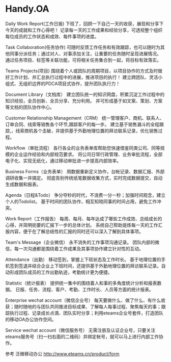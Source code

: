 # Handy.OA
Daily Work Report(工作日报)
下班了，回顾一下自己一天的收获，展现和分享下今天的成就和工作心得吧！
记录每一天的工作成果和经验分享，可透视整个组织每位成员的工作状态和成效、每件事项的进度。

Task Collaboration(任务协作)
可随时反馈工作任务和有效跟踪，也可以随时为其他同事分派任务；通过对人、对事添加关注，让重要的任务随时呈现进展情况。
通过任务项目、标签等关联功能，可将相关任务集合到一起，将目标有效落实。

Teams Projects(项目)
围绕着个人或团队的周期项目，以项目协作的方式及时做好工作计划、并汇总执行过程中的进展，推进项目的执行！
建立跨团队、灵活小组式、无组织边界的PDCA项目式协作，提升团队执行力！

Document Library（文档库）
建立团队统一的知识网盘，积累沉淀工作过程中的知识经验，全员创新、全员分享、充分利用。
并可形成基于如文案、策划、方案等文档的团队协作中心。

Customer Relationship Management（CRM）
统一管理客户、商机、联系人、订单合同、线索等销售各个环节,跟踪客户的每一步。
建立基于销售漏斗的全程跟踪,，线索商机各个击破，并提供基于外勤地理位置的拜访联系记录，优化销售过程。

Workflow（审批流程）
各行各业的业务表单库帮助您快速借鉴同类公司、同等规模的企业运作经验和内部规范要求。
将公司日常行政管理、业务审批流程，全部电子化、实现无纸化，通过移动审批进一步提高内部效率。

Business Forms（业务表单）
用数据重新定义协作，台帐记录、数据汇报、外部调研收集一并搞定。
彻底告别传统纸笔数据收集方式，实时完成数据提交，自动生成数据和报表。

Agenda（日程&Todo）
争分夺秒的时代，不浪费一分一秒；加强时间观念，建立个人的Todolist。
基于时间的团队协作，相互知晓同事的时间占用，避免工作冲突。

Work Report（工作报告）
每周、每月、每年达成了哪些工作成效、总结成长的心得，并简明扼要的汇报下一步的总体计划。
系统自己帮助提炼每一天的工作汇报内容，便于在了解总结性的汇报的同时还可以深入了解到具体事项。

Team's Message（企业微信）
永不消失的工作事项沟通记录。
团队内部的微信，每一次沟通都是围绕着工作成果及其事项协作建立针对性的互动。

Attendance（出勤）
移动签到，掌握上下班状态及工作时长。
基于地理位置的手机签到签退并结合企业上下班时间，还提供基于外勤地理位置的拜访联系记录。自动形成团队成员的工作出勤轨迹，考勤统计更为便捷。

Statistic（统计报表）
提供统一集中的围绕着人和事的多角度统计分析和报表数据。
日报、任务、流程、客户、考勤、工作时长、人员等方面的统计报表。

Enterprise wechat account（微信企业号）
每天要做什么、做了什么、有什么收获；随时随地的与团队共同推进目标成果、了解每人每事过程、聚焦每天的事；跟踪执行过程、记录成长点滴、团队实时分享；利用eteams企业号套件，打造团队的移动OA办公协作空间。

Service wechat account（微信服务号）
无需注册及认证企业号，只要关注eteams服务号（扫一扫右面的二维码）并绑定帐号，就可以马上进行内部工作协作。

参考
泛微移动办公 http://www.eteams.cn/product/form
